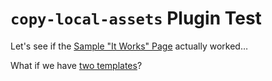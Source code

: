 # `copy-local-assets` Plugin Test

Let's see if the [Sample "It Works" Page](/sample/it-works) actually worked…

What if we have [two templates](/sample/two-templates)?
